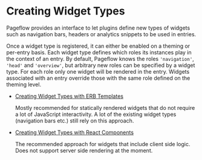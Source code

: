 # Creating Widget Types

Pageflow provides an interface to let plugins define new types of
widgets such as navigation bars, headers or analytics snippets to be
used in entries.

Once a widget type is registered, it can either be enabled on a
theming or per-entry basis. Each widget type defines which roles its
instances play in the context of an entry. By default, Pageflow knows
the roles `'navigation'`, `'head'` and `'overview'`, but arbitrary new
roles can be specified by a widget type. For each role only one widget
will be rendered in the entry. Widgets associated with an entry
override those with the same role defined on the theming level.

* [Creating Widget Types with ERB Templates](creating_widget_types/with_erb_templates.md)

  Mostly recommended for statically rendered widgets that do not
  require a lot of JavaScript interactivity. A lot of the existing
  widget types (navigation bars etc.) still rely on this approach.

* [Creating Widget Types with React Components](creating_widget_types/with_react_components.md)

  The recommended approach for widgets that include client side
  logic. Does not support server side rendering at the moment.
